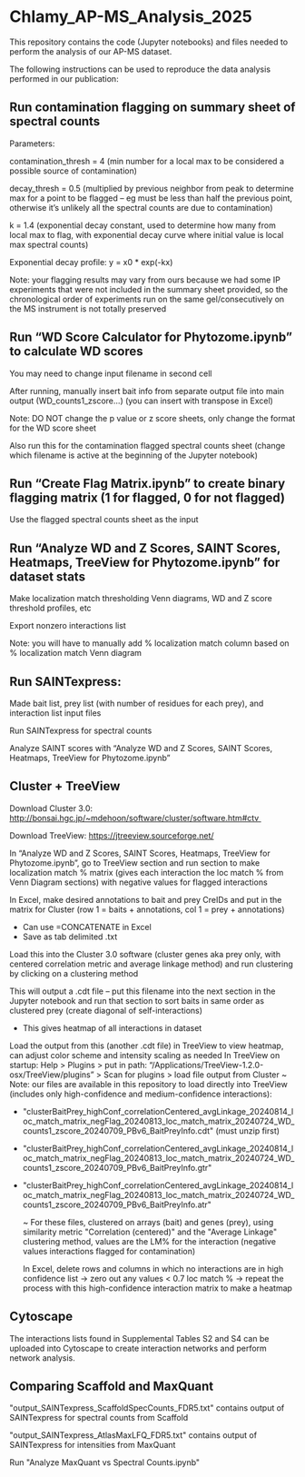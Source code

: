 # Chlamy_AP-MS_Analysis_2025
This repository contains the code (Jupyter notebooks) and files needed to perform the analysis of our AP-MS dataset.

The following instructions can be used to reproduce the data analysis performed in our publication:

## Run contamination flagging on summary sheet of spectral counts
   Parameters:
   
   contamination_thresh = 4 (min number for a local max to be considered a possible source of contamination)
      
   decay_thresh = 0.5 (multiplied by previous neighbor from peak to determine max for a point to be flagged – eg must be less than half the previous point, otherwise it’s unlikely all the spectral counts are due to contamination)
      
   k = 1.4 (exponential decay constant, used to determine how many from local max to flag, with exponential decay curve where initial value is local max spectral counts)
      
   Exponential decay profile: y = x0 * exp(-kx)
   
   Note: your flagging results may vary from ours because we had some IP experiments that were not included in the summary sheet provided, so the chronological order of experiments run on the same gel/consecutively on the MS instrument is not totally preserved

## Run “WD Score Calculator for Phytozome.ipynb” to calculate WD scores
   You may need to change input filename in second cell
   
   After running, manually insert bait info from separate output file into main output (WD_counts1_zscore…) (you can insert with transpose in Excel)
   
   Note: DO NOT change the p value or z score sheets, only change the format for the WD score sheet
   
   Also run this for the contamination flagged spectral counts sheet (change which filename is active at the beginning of the Jupyter notebook)

## Run “Create Flag Matrix.ipynb” to create binary flagging matrix (1 for flagged, 0 for not flagged)
   Use the flagged spectral counts sheet as the input

## Run “Analyze WD and Z Scores, SAINT Scores, Heatmaps, TreeView for Phytozome.ipynb” for dataset stats
   Make localization match thresholding Venn diagrams, WD and Z score threshold profiles, etc
   
   Export nonzero interactions list
      
   Note: you will have to manually add % localization match column based on % localization match Venn diagram

## Run SAINTexpress:
   Made bait list, prey list (with number of residues for each prey), and interaction list input files
   
   Run SAINTexpress for spectral counts
   
   Analyze SAINT scores with “Analyze WD and Z Scores, SAINT Scores, Heatmaps, TreeView for Phytozome.ipynb”

## Cluster + TreeView 
   Download Cluster 3.0: http://bonsai.hgc.jp/~mdehoon/software/cluster/software.htm#ctv 
   
   Download TreeView: https://jtreeview.sourceforge.net/
   
   In “Analyze WD and Z Scores, SAINT Scores, Heatmaps, TreeView for Phytozome.ipynb”, go to TreeView section and run section to make localization match % matrix (gives each interaction the loc match % from Venn Diagram sections) with negative values for flagged interactions
   
   In Excel, make desired annotations to bait and prey CreIDs and put in the matrix for Cluster (row 1 = baits + annotations, col 1 = prey + annotations)
      
   - Can use =CONCATENATE in Excel
   - Save as tab delimited .txt
   
   Load this into the Cluster 3.0 software (cluster genes aka prey only, with centered correlation metric and average linkage method) and run clustering by clicking on a clustering method

   This will output a .cdt file – put this filename into the next section in the Jupyter notebook and run that section to sort baits in same order as clustered prey (create diagonal of self-interactions)
      
   - This gives heatmap of all interactions in dataset
   
   Load the output from this (another .cdt file) in TreeView to view heatmap, can adjust color scheme and intensity scaling as needed
In TreeView on startup: Help > Plugins > put in path: “/Applications/TreeView-1.2.0-osx/TreeView/plugins” > Scan for plugins > load file output from Cluster
      ~ Note: our files are available in this repository to load directly into TreeView (includes only high-confidence and medium-confidence interactions):
- "clusterBaitPrey_highConf_correlationCentered_avgLinkage_20240814_loc_match_matrix_negFlag_20240813_loc_match_matrix_20240724_WD_counts1_zscore_20240709_PBv6_BaitPreyInfo.cdt" (must unzip first)
- "clusterBaitPrey_highConf_correlationCentered_avgLinkage_20240814_loc_match_matrix_negFlag_20240813_loc_match_matrix_20240724_WD_counts1_zscore_20240709_PBv6_BaitPreyInfo.gtr"
- "clusterBaitPrey_highConf_correlationCentered_avgLinkage_20240814_loc_match_matrix_negFlag_20240813_loc_match_matrix_20240724_WD_counts1_zscore_20240709_PBv6_BaitPreyInfo.atr"

  ~ For these files, clustered on arrays (bait) and genes (prey), using similarity metric "Correlation (centered)" and the "Average Linkage" clustering method, values are the LM% for the interaction (negative values interactions flagged for contamination)
   
   In Excel, delete rows and columns in which no interactions are in high confidence list → zero out any values < 0.7 loc match % → repeat the process with this high-confidence interaction matrix to make a heatmap

## Cytoscape
   The interactions lists found in Supplemental Tables S2 and S4 can be uploaded into Cytoscape to create interaction networks and perform network analysis.

## Comparing Scaffold and MaxQuant
   "output_SAINTexpress_ScaffoldSpecCounts_FDR5.txt" contains output of SAINTexpress for spectral counts from Scaffold
   
   "output_SAINTexpress_AtlasMaxLFQ_FDR5.txt" contains output of SAINTexpress for intensities from MaxQuant
   
   Run "Analyze MaxQuant vs Spectral Counts.ipynb"
